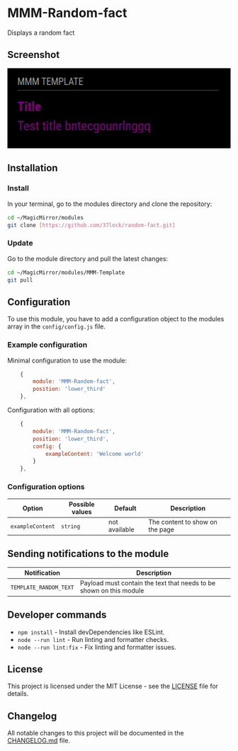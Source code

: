 # MMM-Random-fact
Displays a random fact

## Screenshot

![Example of MMM-Template](./example_1.png)

## Installation

### Install

In your terminal, go to the modules directory and clone the repository:

```bash
cd ~/MagicMirror/modules
git clone [https://github.com/37lock/random-fact.git]
```

### Update

Go to the module directory and pull the latest changes:

```bash
cd ~/MagicMirror/modules/MMM-Template
git pull
```

## Configuration

To use this module, you have to add a configuration object to the modules array in the `config/config.js` file.

### Example configuration

Minimal configuration to use the module:

```js
    {
        module: 'MMM-Random-fact',
        position: 'lower_third'
    },
```

Configuration with all options:

```js
    {
        module: 'MMM-Random-fact',
        position: 'lower_third',
        config: {
            exampleContent: 'Welcome world'
        }
    },
```

### Configuration options

Option|Possible values|Default|Description
------|------|------|-----------
`exampleContent`|`string`|not available|The content to show on the page

## Sending notifications to the module

Notification|Description
------|-----------
`TEMPLATE_RANDOM_TEXT`|Payload must contain the text that needs to be shown on this module

## Developer commands

- `npm install` - Install devDependencies like ESLint.
- `node --run lint` - Run linting and formatter checks.
- `node --run lint:fix` - Fix linting and formatter issues.

## License

This project is licensed under the MIT License - see the [LICENSE](LICENSE.md) file for details.

## Changelog

All notable changes to this project will be documented in the [CHANGELOG.md](CHANGELOG.md) file.
